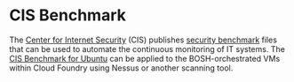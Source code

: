 # CIS Benchmark

The [Center for Internet Security](http://www.cisecurity.org/) (CIS) publishes [security benchmark](https://benchmarks.cisecurity.org/) files that can be used to automate the continuous monitoring of IT systems. The [CIS Benchmark for Ubuntu](https://benchmarks.cisecurity.org/downloads/show-single/?file=ubuntu1404.100) can be applied to the BOSH-orchestrated VMs within Cloud Foundry using Nessus or another scanning tool. 